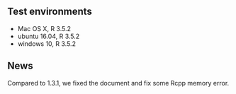 ## Test environments
* Mac OS X, R 3.5.2
* ubuntu 16.04, R 3.5.2
* windows 10, R 3.5.2

## News
Compared to 1.3.1, we fixed the document and fix some Rcpp memory error.

